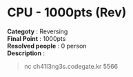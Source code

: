 CPU - 1000pts (Rev)
========================
**Categoty** : Reversing<br />
**Final Point** : 1000pts<br />
**Resolved people** : 0 person<br />
**Description** : 
> nc ch41l3ng3s.codegate.kr 5566